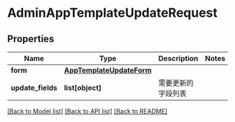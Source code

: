 # AdminAppTemplateUpdateRequest

## Properties
Name | Type | Description | Notes
------------ | ------------- | ------------- | -------------
**form** | [**AppTemplateUpdateForm**](AppTemplateUpdateForm.md) |  | 
**update_fields** | **list[object]** | 需要更新的字段列表 | 

[[Back to Model list]](../README.md#documentation-for-models) [[Back to API list]](../README.md#documentation-for-api-endpoints) [[Back to README]](../README.md)

